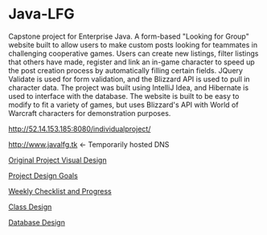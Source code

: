 # Java-LFG

Capstone project for Enterprise Java. A form-based "Looking for Group" website built to allow users to make custom posts looking for teammates in challenging cooperative games. Users can create new listings, filter listings that others have made, register and link an in-game character to speed up the post creation process by automatically filling certain fields. JQuery Validate is used for form validation, and the Blizzard API is used to pull in character data. The project was built using IntelliJ Idea, and Hibernate is used to interface with the database. The website is built to be easy to modify to fit a variety of games, but uses Blizzard's API with World of Warcraft characters for demonstration purposes.


http://52.14.153.185:8080/individualproject/

http://www.javalfg.tk <- Temporarily hosted DNS

[Original Project Visual Design](ProjectDiagram.pdf)

[Project Design Goals](ProjectGoals.md)

[Weekly Checklist and Progress](ProjectPlan.md)

[Class Design](classdesign.md)

[Database Design](database.md)

